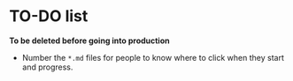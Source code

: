 # TO-DO list 

**To be deleted before going into production**

* Number the `*.md` files for people to know where to click when they start and progress.